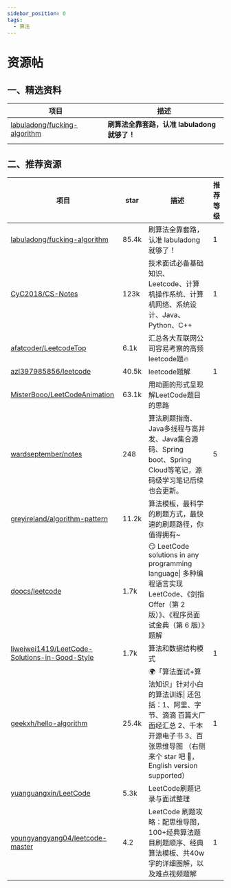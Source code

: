 ```yaml
---
sidebar_position: 0
tags:
  - 算法
---
```

# 资源帖

## 一、精选资料

| **项目**                                                               | **描述**                                     |
| ---------------------------------------------------------------------------- | -------------------------------------------------- |
| [labuladong/fucking-algorithm](https://github.com/labuladong/fucking-algorithm) | **刷算法全靠套路，认准 labuladong 就够了！** |
|                                                                              |                                                    |

## 二、推荐资源

| 项目                                                                                                           | star  | 描述                                                                                                                                                                          | 推荐等级 |
| -------------------------------------------------------------------------------------------------------------- | ----- | ----------------------------------------------------------------------------------------------------------------------------------------------------------------------------- | -------- |
| [labuladong/fucking-algorithm](https://github.com/labuladong/fucking-algorithm)                                   | 85.4k | 刷算法全靠套路，认准 labuladong 就够了！                                                                                                                                      | 1        |
| [ CyC2018/CS-Notes](https://github.com/CyC2018/CS-Notes)                                                          | 123k  | 技术面试必备基础知识、Leetcode、计算机操作系统、计算机网络、系统设计、Java、Python、C++                                                                                       | 1        |
| [afatcoder/LeetcodeTop](https://github.com/afatcoder/LeetcodeTop)                                                 | 6.1k  | 汇总各大互联网公司容易考察的高频leetcode题🔥                                                                                                                                  |          |
| [azl397985856/leetcode](https://github.com/azl397985856/leetcode)                                                 | 40.5k | leetcode题解                                                                                                                                                                  | 1        |
| [MisterBooo/LeetCodeAnimation](https://github.com/MisterBooo/LeetCodeAnimation)                                   | 63.1k | 用动画的形式呈现解LeetCode题目的思路                                                                                                                                          |          |
| [wardseptember/notes](https://github.com/wardseptember/notes)                                                     | 248   | 算法刷题指南、Java多线程与高并发、Java集合源码、Spring boot、Spring Cloud等笔记，源码级学习笔记后续也会更新。                                                                 | 5        |
| [greyireland/algorithm-pattern](https://github.com/greyireland/algorithm-pattern)                                 | 11.2k | 算法模板，最科学的刷题方式，最快速的刷题路径，你值得拥有~                                                                                                                     |          |
| [doocs/leetcode](https://github.com/doocs/leetcode)                                                               | 1.7k  | 😏 LeetCode solutions in any programming language\| 多种编程语言实现 LeetCode、《剑指 Offer（第 2 版）》、《程序员面试金典（第 6 版）》题解                                   |          |
| [liweiwei1419/LeetCode-Solutions-in-Good-Style](https://github.com/liweiwei1419/LeetCode-Solutions-in-Good-Style) | 1.7k  | 算法和数据结构模式                                                                                                                                                            | 1        |
| [geekxh/hello-algorithm](https://github.com/geekxh/hello-algorithm)                                               | 25.4k | 🌍「算法面试+算法知识」针对小白的算法训练\| 还包括：1、阿里、字节、滴滴 百篇大厂面经汇总 2、千本开源电子书 3、百张思维导图 （右侧来个 star 吧 🌹，English version supported） | 1        |
| [yuanguangxin/LeetCode](https://github.com/yuanguangxin/LeetCode)                                                 | 5.3k  | LeetCode刷题记录与面试整理                                                                                                                                                    |          |
| [youngyangyang04/leetcode-master](https://github.com/youngyangyang04/leetcode-master)                             | 4.2   | LeetCode 刷题攻略：配思维导图，100+经典算法题目刷题顺序、经典算法模板、共40w字的详细图解，以及难点视频题解                                                                    | 1        |
